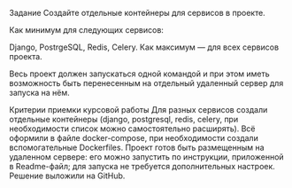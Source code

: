 Задание
Cоздайте отдельные контейнеры для сервисов в проекте.

Как минимум для следующих сервисов:

Django,
PostrgeSQL,
Redis,
Celery.
Как максимум — для всех сервисов проекта.

Весь проект должен запускаться одной командой и при этом иметь возможность быть перенесенным на отдельный удаленный сервер для запуска на нём.


Критерии приемки курсовой работы
Для разных сервисов создали отдельные контейнеры (django, postgresql, redis, celery, при необходимости список можно самостоятельно расширять).
Всё оформили в файле docker-compose, при необходимости создали вспомогательные Dockerfiles.
Проект готов быть размещенным на удаленном сервере:
его можно запустить по инструкции, приложенной в Readme-файл;
для запуска не требуется дополнительных настроек.
Решение выложили на GitHub.
